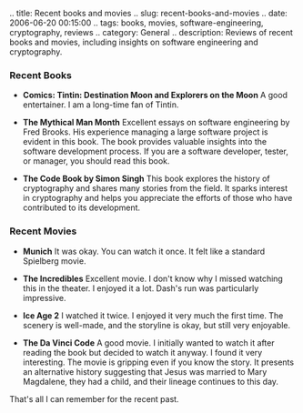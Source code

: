 .. title: Recent books and movies
.. slug: recent-books-and-movies
.. date: 2006-06-20 00:15:00
.. tags: books, movies, software-engineering, cryptography, reviews
.. category: General
.. description: Reviews of recent books and movies, including insights on software engineering and cryptography.

### Recent Books

- **Comics: Tintin: Destination Moon and Explorers on the Moon**
    A good entertainer. I am a long-time fan of Tintin.

- **The Mythical Man Month**
    Excellent essays on software engineering by Fred Brooks. His experience managing a large software project is evident in this book.
    The book provides valuable insights into the software development process. If you are a software developer, tester, or manager, you should read this book.

- **The Code Book by Simon Singh**
    This book explores the history of cryptography and shares many stories from the field. It sparks interest in cryptography and helps you appreciate the efforts of those who have contributed to its development.

### Recent Movies

- **Munich**
    It was okay. You can watch it once. It felt like a standard Spielberg movie.

- **The Incredibles**
    Excellent movie. I don't know why I missed watching this in the theater. I enjoyed it a lot. Dash's run was particularly impressive.

- **Ice Age 2**
    I watched it twice. I enjoyed it very much the first time. The scenery is well-made, and the storyline is okay, but still very enjoyable.

- **The Da Vinci Code**
    A good movie. I initially wanted to watch it after reading the book but decided to watch it anyway. I found it very interesting.
    The movie is gripping even if you know the story. It presents an alternative history suggesting that Jesus was married to Mary Magdalene, they had a child, and their lineage continues to this day.

That's all I can remember for the recent past.
